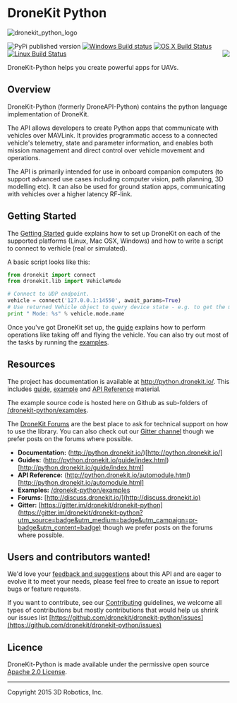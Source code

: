 # DroneKit Python

![dronekit_python_logo](https://cloud.githubusercontent.com/assets/5368500/10805537/90dd4b14-7e22-11e5-9592-5925348a7df9.png)

![PyPi published version](https://img.shields.io/pypi/v/dronekit.svg)
[![Windows Build status](https://img.shields.io/appveyor/ci/3drobotics/dronekit-python/master.svg?label=windows)](https://ci.appveyor.com/project/3drobotics/dronekit-python/branch/master)
[![OS X Build Status](https://img.shields.io/travis/dronekit/dronekit-python/master.svg?label=os%20x)](https://travis-ci.org/dronekit/dronekit-python)
[![Linux Build Status](https://img.shields.io/circleci/project/dronekit/dronekit-python/master.svg?label=linux)](https://circleci.com/gh/dronekit/dronekit-python) <a href="https://gitter.im/dronekit/dronekit-python?utm_source=badge&utm_medium=badge&utm_campaign=pr-badge&utm_content=badge"><img align="right" src="https://badges.gitter.im/Join%20Chat.svg"></img></a>

DroneKit-Python helps you create powerful apps for UAVs.


## Overview

DroneKit-Python (formerly DroneAPI-Python) contains the python language implementation of DroneKit.

The API allows developers to create Python apps that communicate with vehicles over MAVLink. It provides programmatic access to a connected vehicle's telemetry, state and parameter information, and enables both mission management and direct control over vehicle movement and operations.

The API is primarily intended for use in onboard companion computers (to support advanced use cases including computer vision, path planning, 3D modelling etc). It can also be used for ground station apps, communicating with vehicles over a higher latency RF-link. 

## Getting Started

The [Getting Started](http://python.dronekit.io/guide/getting_started.html) guide explains how to set up DroneKit on each of the supported platforms (Linux, Mac OSX, Windows) and how to write a script to connect to verhicle (real or simulated).

A basic script looks like this:

```python
from dronekit import connect
from dronekit.lib import VehicleMode

# Connect to UDP endpoint.
vehicle = connect('127.0.0.1:14550', await_params=True)
# Use returned Vehicle object to query device state - e.g. to get the mode:
print " Mode: %s" % vehicle.mode.name
```

Once you've got DroneKit set up, the [guide](http://python.dronekit.io/guide/index.html) explains how to perform operations like taking off and flying the vehicle. You can also try out most of the tasks by running the [examples](http://python.dronekit.io/examples/index.html).

## Resources

The project has documentation is available at http://python.dronekit.io/. This includes [guide](http://python.dronekit.io/guide/index.html), [example](http://python.dronekit.io/examples/index.html) and [API Reference](http://python.dronekit.io/automodule.html) material.

The example source code is hosted here on Github as sub-folders of [/dronekit-python/examples](https://github.com/dronekit/dronekit-python/tree/master/examples).

The [DroneKit Forums](http://discuss.dronekit.io) are the best place to ask for technical support on how to use the library. You can also check out our [Gitter channel](https://gitter.im/dronekit/dronekit-python?utm_source=badge&utm_medium=badge&utm_campaign=pr-badge&utm_content=badge) though we prefer posts on the forums where possible.

* **Documentation:** (http://python.dronekit.io/)[http://python.dronekit.io/]
* **Guides:** (http://python.dronekit.io/guide/index.html)[http://python.dronekit.io/guide/index.html]
* **API Reference:** (http://python.dronekit.io/automodule.html)[http://python.dronekit.io/automodule.html]
* **Examples:** [/dronekit-python/examples](https://github.com/dronekit/dronekit-python/tree/master/examples)
* **Forums:** [http://discuss.dronekit.io/](http://discuss.dronekit.io)
* **Gitter:** [https://gitter.im/dronekit/dronekit-python](https://gitter.im/dronekit/dronekit-python?utm_source=badge&utm_medium=badge&utm_campaign=pr-badge&utm_content=badge) though we prefer posts on the forums where possible.


## Users and contributors wanted!

We'd love your [feedback and suggestions](https://github.com/dronekit/dronekit-python/issues) about this API and are eager to evolve it to meet your needs, please feel free to create an issue to report bugs or feature requests.

If you want to contribute, see our [Contributing](http://python.dronekit.io/contributing/index.html) guidelines, we welcome all types of contributions but mostly contributions that would help us shrink our issues list [https://github.com/dronekit/dronekit-python/issues](https://github.com/dronekit/dronekit-python/issues)


## Licence

DroneKit-Python is made available under the permissive open source [Apache 2.0 License](http://python.dronekit.io/about/license.html). 


***

Copyright 2015 3D Robotics, Inc.
